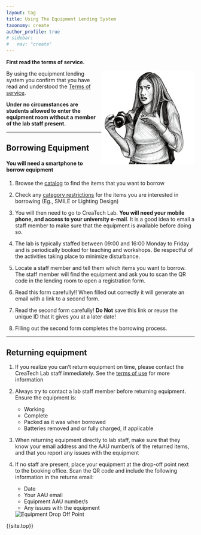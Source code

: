 ```yaml
---
layout: tag
title: Using The Equipment Lending System
taxonomy: create
author_profile: true
# sidebar:
#   nav: "create"
---
```

<a href = "#top"></a>
**First read the terms of service.**

<img align="right" src="/assets/images/howto.png">

By using the equipment lending system you confirm that you have read and understood the [Terms of service](/_pages/terms/). 

**Under no circumstances are students allowed to enter the equipment room without a member of the lab staff present.**

-------------------------


## Borrowing Equipment

#### You will need a smartphone to borrow equipment

1. Browse the <a href="/_pages/equipmentListing.md/">catalog</a> to find the items that you want to borrow

2. Check any [category restrictions](/_pages/terms#restrictions) for the items you are interested in borrowing (Eg., SMILE or Lighting Design)

3. You will then need to go to CreaTech Lab. **You will need your mobile phone, and access to your university e-mail**. It is a good idea to email a staff member to make sure that the equipment is available before doing so.

4. The lab is typically staffed between 09:00 and 16:00 Monday to Friday and is periodically booked for teaching and workshops. Be respectful of the activities taking place to minimize disturbance.

5. Locate a staff member and tell them which items you want to borrow. The staff member will find the equipment and ask you to scan the QR code in the lending room to open a registration form.

6. Read this form carefully!! When filled out correctly it will generate an email with a link to a second form.

7. Read the second form carefully! **Do Not** save this link or reuse the unique ID that it gives you at a later date!

8. Filling out the second form completes the borrowing process.

-------------------------

## Returning equipment

1. If you realize you can’t return equipment on time, please contact the CreaTech Lab staff immediately. 
See the [terms of use](/_pages/terms) for more information

2. Always try to contact a lab staff member before returning equipment. Ensure the equipment is:
	- Working
	- Complete
	- Packed as it was when borrowed
	- Batteries removed and or fully charged, if applicable

3. When returning equipment directly to lab staff, make sure that they know your email address and the AAU number/s of the returned items,
and that you report any issues with the equipment

4. If no staff are present, place your equipment at the drop-off point next to the booking office. Scan the QR code and include the following information in the returns email:
	- Date
	- Your AAU email
	- Equipment AAU number/s
	- Any issues with the equipment
	<img src="../../assets/images/dropOff.png" alt="Equipment Drop Off Point" width="300" style="margin: 10p" style="padding: 10px" style="border-radius: 20px;">

{{site.top}}



	